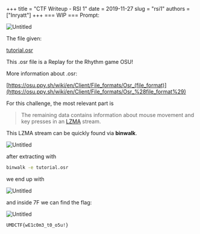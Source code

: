 +++
title = "CTF Writeup - RSI 1"
date = 2019-11-27
slug = "rsi1"
authors = ["Inryatt"]
+++
=== WIP ===
Prompt:

![Untitled](https://s3-us-west-2.amazonaws.com/secure.notion-static.com/a1a1c2ca-5e74-4178-ad61-3330b04b712b/Untitled.png)

The file given:

[tutorial.osr](https://s3-us-west-2.amazonaws.com/secure.notion-static.com/42191d52-3868-4e46-884f-185dd9eaab1e/tutorial.osr)

This .osr file is a Replay for the Rhythm game OSU! 

More information about .osr: 

[https://osu.ppy.sh/wiki/en/Client/File_formats/Osr_(file_format)](https://osu.ppy.sh/wiki/en/Client/File_formats/Osr_%28file_format%29)

For this challenge, the most relevant part is

> The remaining data contains information about mouse movement and key presses in an [LZMA](https://en.wikipedia.org/wiki/Lempel%E2%80%93Ziv%E2%80%93Markov_chain_algorithm)
 stream.
> 

This LZMA stream can be quickly found via **binwalk**.

![Untitled](https://s3-us-west-2.amazonaws.com/secure.notion-static.com/0f767f33-e75b-4076-8abe-5224c0765bb2/Untitled.png)

after extracting with 

```bash
binwalk -e tutorial.osr
```

we end up with 

![Untitled](https://s3-us-west-2.amazonaws.com/secure.notion-static.com/87d55d69-2e98-4239-8117-4da9f5bd2e5f/Untitled.png)

and inside 7F we can find the flag:

![Untitled](https://s3-us-west-2.amazonaws.com/secure.notion-static.com/a55f3c07-f41d-4cd4-be68-2b6f4304a6cc/Untitled.png)

```bash
UMDCTF{wE1c0m3_t0_o5u!}
```